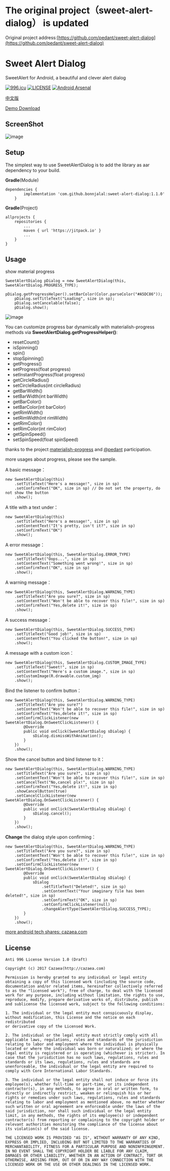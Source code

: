 # The original project（sweet-alert-dialog） is updated

Original project address:[https://github.com/pedant/sweet-alert-dialog](https://github.com/pedant/sweet-alert-dialog)

Sweet Alert Dialog
===================
SweetAlert for Android, a beautiful and clever alert dialog

[![996.icu](https://img.shields.io/badge/link-996.icu-red.svg)](https://996.icu)
[![LICENSE](https://img.shields.io/badge/license-Anti%20996-blue.svg)](https://github.com/996icu/996.ICU/blob/master/LICENSE)
[![Android Arsenal](https://img.shields.io/badge/Android%20Arsenal-Sweet%20Alert%20Dialog-brightgreen.svg?style=flat)](https://android-arsenal.com/details/1/1065)

[中文版](https://github.com/cazaea/SweetAlertDialog/blob/master/README.zh.md)

[Demo Download](https://github.com/pedant/sweet-alert-dialog/releases/download/v1.1/sweet-alert-sample-v1.1.apk)

## ScreenShot
![image](https://github.com/pedant/sweet-alert-dialog/raw/master/change_type.gif)

## Setup
The simplest way to use SweetAlertDialog is to add the library as aar dependency to your build.

**Gradle**(Module)

```
dependencies {
        implementation 'com.github.bonnjalal:sweet-alert-dialog:1.1.0'
    }
```

**Gradle**(Project)

```
allprojects {
    repositories {
        ...
        maven { url 'https://jitpack.io' }
        ...
    }
}
```
 

## Usage

show material progress

```
SweetAlertDialog pDialog = new SweetAlertDialog(this, SweetAlertDialog.PROGRESS_TYPE);
    pDialog.getProgressHelper().setBarColor(Color.parseColor("#A5DC86"));
    pDialog.setTitleText("Loading", size in sp);
    pDialog.setCancelable(false);
    pDialog.show();
```

![image](https://github.com/pedant/sweet-alert-dialog/raw/master/play_progress.gif)

You can customize progress bar dynamically with materialish-progress methods via **SweetAlertDialog.getProgressHelper()**:

 - resetCount()
 - isSpinning()
 - spin()
 - stopSpinning()
 - getProgress()
 - setProgress(float progress)
 - setInstantProgress(float progress)
 - getCircleRadius()
 - setCircleRadius(int circleRadius)
 - getBarWidth()
 - setBarWidth(int barWidth)
 - getBarColor()
 - setBarColor(int barColor)
 - getRimWidth()
 - setRimWidth(int rimWidth)
 - getRimColor()
 - setRimColor(int rimColor)
 - getSpinSpeed()
 - setSpinSpeed(float spinSpeed)

thanks to the project [materialish-progress](https://github.com/pnikosis/materialish-progress) and [@pedant](https://github.com/pedant) participation.

more usages about progress, please see the sample.

A basic message：

    new SweetAlertDialog(this)
        .setTitleText("Here's a message!", size in sp)
        .setConfirmText("OK", size in sp) // Do not set the property, do not show the button
        .show();

A title with a text under：

    new SweetAlertDialog(this)
        .setTitleText("Here's a message!", size in sp)
        .setContentText("It's pretty, isn't it?", size in sp)
        .setConfirmText("OK")
        .show();

A error message：

    new SweetAlertDialog(this, SweetAlertDialog.ERROR_TYPE)
        .setTitleText("Oops...", size in sp)
        .setContentText("Something went wrong!", size in sp)
        .setConfirmText("OK", size in sp)
        .show();

A warning message：

    new SweetAlertDialog(this, SweetAlertDialog.WARNING_TYPE)
        .setTitleText("Are you sure?", size in sp)
        .setContentText("Won't be able to recover this file!", size in sp)
        .setConfirmText("Yes,delete it!", size in sp)
        .show();

A success message：

    new SweetAlertDialog(this, SweetAlertDialog.SUCCESS_TYPE)
        .setTitleText("Good job!", size in sp)
        .setContentText("You clicked the button!", size in sp)
        .show();

A message with a custom icon：

    new SweetAlertDialog(this, SweetAlertDialog.CUSTOM_IMAGE_TYPE)
        .setTitleText("Sweet!", size in sp)
        .setContentText("Here's a custom image.", size in sp)
        .setCustomImage(R.drawable.custom_img)
        .show();

Bind the listener to confirm button：

    new SweetAlertDialog(this, SweetAlertDialog.WARNING_TYPE)
        .setTitleText("Are you sure?")
        .setContentText("Won't be able to recover this file!", size in sp)
        .setConfirmText("Yes,delete it!", size in sp)
        .setConfirmClickListener(new SweetAlertDialog.OnSweetClickListener() {
            @Override
            public void onClick(SweetAlertDialog sDialog) {
                sDialog.dismissWithAnimation();
            }
        })
        .show();

Show the cancel button and bind listener to it：

    new SweetAlertDialog(this, SweetAlertDialog.WARNING_TYPE)
        .setTitleText("Are you sure?", size in sp)
        .setContentText("Won't be able to recover this file!", size in sp)
        .setCancelText("No,cancel plx!", size in sp)
        .setConfirmText("Yes,delete it!", size in sp)
        .showCancelButton(true)
        .setCancelClickListener(new SweetAlertDialog.OnSweetClickListener() {
            @Override
            public void onClick(SweetAlertDialog sDialog) {
                sDialog.cancel();
            }
        })
        .show();

 **Change** the dialog style upon confirming：

    new SweetAlertDialog(this, SweetAlertDialog.WARNING_TYPE)
        .setTitleText("Are you sure?", size in sp)
        .setContentText("Won't be able to recover this file!", size in sp)
        .setConfirmText("Yes,delete it!", size in sp)
        .setConfirmClickListener(new SweetAlertDialog.OnSweetClickListener() {
            @Override
            public void onClick(SweetAlertDialog sDialog) {
                sDialog
                    .setTitleText("Deleted!", size in sp)
                    .setContentText("Your imaginary file has been deleted!", size in sp)
                    .setConfirmText("OK", size in sp)
                    .setConfirmClickListener(null)
                    .changeAlertType(SweetAlertDialog.SUCCESS_TYPE);
            }
        })
        .show();

[more android tech shares: cazaea.com](http://www.cazaea.com)

## License

    Anti 996 License Version 1.0 (Draft)
    
    Copyright (c) 2017 Cazaea(http://cazaea.com)
       
    Permission is hereby granted to any individual or legal entity
    obtaining a copy of this licensed work (including the source code,
    documentation and/or related items, hereinafter collectively referred
    to as the "licensed work"), free of charge, to deal with the licensed
    work for any purpose, including without limitation, the rights to use,
    reproduce, modify, prepare derivative works of, distribute, publish 
    and sublicense the licensed work, subject to the following conditions:
    
    1. The individual or the legal entity must conspicuously display,
    without modification, this License and the notice on each redistributed 
    or derivative copy of the Licensed Work.
    
    2. The individual or the legal entity must strictly comply with all
    applicable laws, regulations, rules and standards of the jurisdiction
    relating to labor and employment where the individual is physically
    located or where the individual was born or naturalized; or where the
    legal entity is registered or is operating (whichever is stricter). In
    case that the jurisdiction has no such laws, regulations, rules and
    standards or its laws, regulations, rules and standards are
    unenforceable, the individual or the legal entity are required to
    comply with Core International Labor Standards.

    3. The individual or the legal entity shall not induce or force its
    employee(s), whether full-time or part-time, or its independent
    contractor(s), in any methods, to agree in oral or written form, to
    directly or indirectly restrict, weaken or relinquish his or her
    rights or remedies under such laws, regulations, rules and standards
    relating to labor and employment as mentioned above, no matter whether
    such written or oral agreement are enforceable under the laws of the
    said jurisdiction, nor shall such individual or the legal entity
    limit, in any methods, the rights of its employee(s) or independent
    contractor(s) from reporting or complaining to the copyright holder or
    relevant authorities monitoring the compliance of the license about
    its violation(s) of the said license.
    
    THE LICENSED WORK IS PROVIDED "AS IS", WITHOUT WARRANTY OF ANY KIND,
    EXPRESS OR IMPLIED, INCLUDING BUT NOT LIMITED TO THE WARRANTIES OF
    MERCHANTABILITY, FITNESS FOR A PARTICULAR PURPOSE AND NONINFRINGEMENT.
    IN NO EVENT SHALL THE COPYRIGHT HOLDER BE LIABLE FOR ANY CLAIM,
    DAMAGES OR OTHER LIABILITY, WHETHER IN AN ACTION OF CONTRACT, TORT OR
    OTHERWISE, ARISING FROM, OUT OF OR IN ANY WAY CONNECTION WITH THE
    LICENSED WORK OR THE USE OR OTHER DEALINGS IN THE LICENSED WORK.
